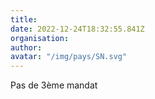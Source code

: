 ```yaml
---
title: 
date: 2022-12-24T18:32:55.841Z
organisation: 
author: 
avatar: "/img/pays/SN.svg"
---
```


Pas de 3ème mandat 